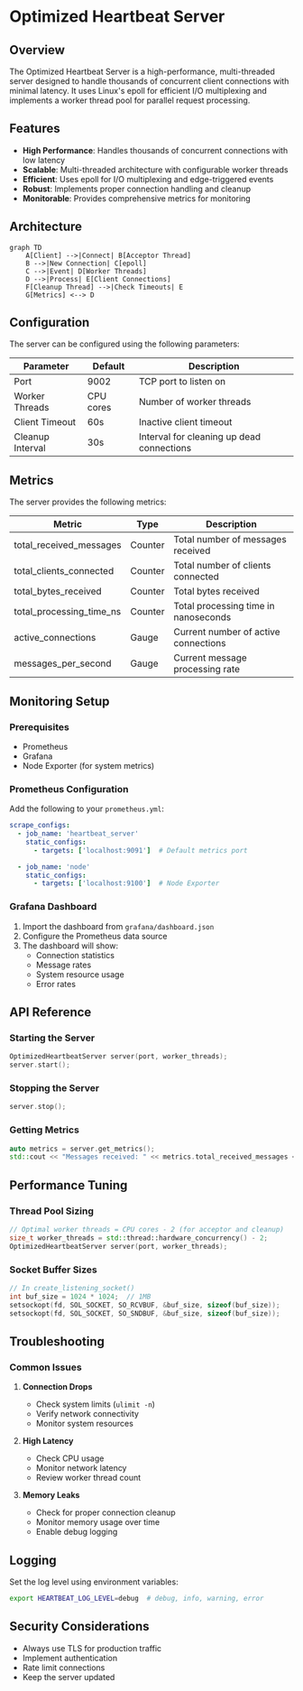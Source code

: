 # Optimized Heartbeat Server

## Overview
The Optimized Heartbeat Server is a high-performance, multi-threaded server designed to handle thousands of concurrent client connections with minimal latency. It uses Linux's epoll for efficient I/O multiplexing and implements a worker thread pool for parallel request processing.

## Features

- **High Performance**: Handles thousands of concurrent connections with low latency
- **Scalable**: Multi-threaded architecture with configurable worker threads
- **Efficient**: Uses epoll for I/O multiplexing and edge-triggered events
- **Robust**: Implements proper connection handling and cleanup
- **Monitorable**: Provides comprehensive metrics for monitoring

## Architecture

```mermaid
graph TD
    A[Client] -->|Connect| B[Acceptor Thread]
    B -->|New Connection| C[epoll]
    C -->|Event| D[Worker Threads]
    D -->|Process| E[Client Connections]
    F[Cleanup Thread] -->|Check Timeouts| E
    G[Metrics] <--> D
```

## Configuration

The server can be configured using the following parameters:

| Parameter | Default | Description |
|-----------|---------|-------------|
| Port | 9002 | TCP port to listen on |
| Worker Threads | CPU cores | Number of worker threads |
| Client Timeout | 60s | Inactive client timeout |
| Cleanup Interval | 30s | Interval for cleaning up dead connections |

## Metrics

The server provides the following metrics:

| Metric | Type | Description |
|--------|------|-------------|
| total_received_messages | Counter | Total number of messages received |
| total_clients_connected | Counter | Total number of clients connected |
| total_bytes_received | Counter | Total bytes received |
| total_processing_time_ns | Counter | Total processing time in nanoseconds |
| active_connections | Gauge | Current number of active connections |
| messages_per_second | Gauge | Current message processing rate |

## Monitoring Setup

### Prerequisites

- Prometheus
- Grafana
- Node Exporter (for system metrics)

### Prometheus Configuration

Add the following to your `prometheus.yml`:

```yaml
scrape_configs:
  - job_name: 'heartbeat_server'
    static_configs:
      - targets: ['localhost:9091']  # Default metrics port

  - job_name: 'node'
    static_configs:
      - targets: ['localhost:9100']  # Node Exporter
```

### Grafana Dashboard

1. Import the dashboard from `grafana/dashboard.json`
2. Configure the Prometheus data source
3. The dashboard will show:
   - Connection statistics
   - Message rates
   - System resource usage
   - Error rates

## API Reference

### Starting the Server

```cpp
OptimizedHeartbeatServer server(port, worker_threads);
server.start();
```

### Stopping the Server

```cpp
server.stop();
```

### Getting Metrics

```cpp
auto metrics = server.get_metrics();
std::cout << "Messages received: " << metrics.total_received_messages << "\n";
```

## Performance Tuning

### Thread Pool Sizing

```cpp
// Optimal worker threads = CPU cores - 2 (for acceptor and cleanup)
size_t worker_threads = std::thread::hardware_concurrency() - 2;
OptimizedHeartbeatServer server(port, worker_threads);
```

### Socket Buffer Sizes

```cpp
// In create_listening_socket()
int buf_size = 1024 * 1024;  // 1MB
setsockopt(fd, SOL_SOCKET, SO_RCVBUF, &buf_size, sizeof(buf_size));
setsockopt(fd, SOL_SOCKET, SO_SNDBUF, &buf_size, sizeof(buf_size));
```

## Troubleshooting

### Common Issues

1. **Connection Drops**
   - Check system limits (`ulimit -n`)
   - Verify network connectivity
   - Monitor system resources

2. **High Latency**
   - Check CPU usage
   - Monitor network latency
   - Review worker thread count

3. **Memory Leaks**
   - Check for proper connection cleanup
   - Monitor memory usage over time
   - Enable debug logging

## Logging

Set the log level using environment variables:

```bash
export HEARTBEAT_LOG_LEVEL=debug  # debug, info, warning, error
```

## Security Considerations

- Always use TLS for production traffic
- Implement authentication
- Rate limit connections
- Keep the server updated
